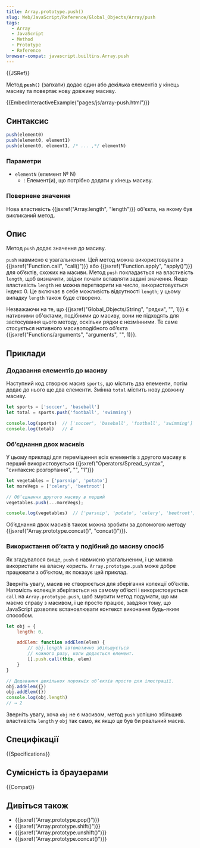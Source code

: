 ```yaml
---
title: Array.prototype.push()
slug: Web/JavaScript/Reference/Global_Objects/Array/push
tags:
  - Array
  - JavaScript
  - Method
  - Prototype
  - Reference
browser-compat: javascript.builtins.Array.push
---
```


{{JSRef}}

Метод **`push()`** (запхати) додає один або декілька елементів у кінець
масиву та повертає нову довжину масиву.

{{EmbedInteractiveExample("pages/js/array-push.html")}}

## Синтаксис

```js
push(element0)
push(element0, element1)
push(element0, element1, /* ... ,*/ elementN)
```

### Параметри

- `elementN` (елемент № N)
  - : Елемент(и), що потрібно додати у кінець масиву.

### Повернене значення

Нова властивість {{jsxref("Array.length", "length")}} об'єкта, на якому
був викликаний метод.

## Опис

Метод `push` додає значення до масиву.

`push` навмисно є узагальненим. Цей метод можна використовувати з
{{jsxref("Function.call", "call()")}} або {{jsxref("Function.apply", "apply()")}}
для об’єктів, схожих на масиви. Метод `push` покладається на властивість `length`,
щоб визначити, звідки почати вставляти задані значення. Якщо властивість `length` не можна перетворити на число,
використовується індекс 0. Це включає в себе можливість відсутності `length`; у цьому випадку
`length` також буде створено.

Незважаючи на те, що {{jsxref("Global_Objects/String", "рядки", "", 1)}} є нативними об'єктами,
подібними до масиву, вони не підходять для застосування цього методу, оскільки рядки є незмінними.
Те саме стосується нативного
масивоподібного об’єкта {{jsxref("Functions/arguments", "arguments", "", 1)}}.

## Приклади

### Додавання елементів до масиву

Наступний код створює масив `sports`, що містить два елементи, потім
додає до нього ще два елементи. Змінна `total` містить нову довжину масиву.

```js
let sports = ['soccer', 'baseball']
let total = sports.push('football', 'swimming')

console.log(sports)  // ['soccer', 'baseball', 'football', 'swimming']
console.log(total)   // 4
```

### Об’єднання двох масивів

У цьому прикладі для переміщення всіх елементів з другого масиву в перший
використовується {{jsxref("Operators/Spread_syntax", "синтаксис розгортання", "", "1")}}

```js
let vegetables = ['parsnip', 'potato']
let moreVegs = ['celery', 'beetroot']

// Об’єднання другого масиву в перший
vegetables.push(...moreVegs);

console.log(vegetables)  // ['parsnip', 'potato', 'celery', 'beetroot']
```

Об’єднання двох масивів також можна зробити за допомогою методу {{jsxref("Array.prototype.concat()", "concat()")}}.

### Використання об’єкта у подібний до масиву спосіб

Як згадувалося вище, `push` є навмисно узагальненим, і це можна використати
на власну користь. `Array.prototype.push` може добре працювати з об’єктом,
як показує цей приклад.

Зверніть увагу, масив не створюється для зберігання колекції об’єктів. Натомість колекція
зберігається на самому об’єкті і використовується `call` на
`Array.prototype.push`, щоб змусити метод подумати, що ми маємо справу з масивом, і це просто працює,
завдяки тому, що JavaScript дозволяє встановлювати контекст виконання будь-яким способом.

```js
let obj = {
    length: 0,

    addElem: function addElem(elem) {
        // obj.length автоматично збільшується
        // кожного разу, коли додається елемент.
        [].push.call(this, elem)
    }
}

// Додавання декількох порожніх об’єктів просто для ілюстрації.
obj.addElem({})
obj.addElem({})
console.log(obj.length)
// → 2
```

Зверніть увагу, хоча `obj` не є масивом, метод `push`
успішно збільшив властивість `length` у `obj` так само,
як якщо це був би реальний масив.

## Специфікації

{{Specifications}}

## Сумісність із браузерами

{{Compat}}

## Дивіться також

- {{jsxref("Array.prototype.pop()")}}
- {{jsxref("Array.prototype.shift()")}}
- {{jsxref("Array.prototype.unshift()")}}
- {{jsxref("Array.prototype.concat()")}}
